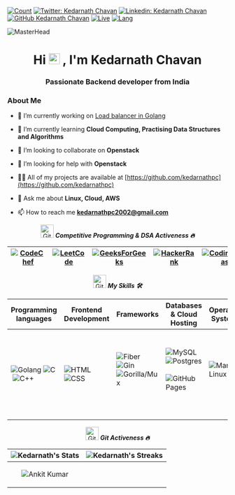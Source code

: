 [![Count](https://komarev.com/ghpvc/?username=kedarnathpc&color=brightgreen)]()
[![Twitter: Kedarnath Chavan](https://img.shields.io/twitter/follow/kedarnathpc?style=social)](https://twitter.com/kedarnathpc)
[![Linkedin: Kedarnath Chavan](https://img.shields.io/badge/-kedarnathpc-blue?style=flat-square&logo=Linkedin&logoColor=white&link=https://www.linkedin.com/in/kedarnath-chavan-768a92226/)](https://www.linkedin.com/in/kedarnath-chavan-768a92226/)
[![GitHub Kedarnath Chavan](https://img.shields.io/github/followers/kedarnathpc?label=follow&style=social)](https://github.com/kedarnathpc)
[![Live](https://img.shields.io/badge/Country-India-success)]()
[![Lang](https://img.shields.io/badge/Languages-English%20%26%20Hindi-brightgreen)]()

![MasterHead](https://user-images.githubusercontent.com/57249574/185354478-7505e3da-efb5-4016-99d2-164f8edff33e.jpg)

<h1 align="center">Hi <img src="https://media.giphy.com/media/hvRJCLFzcasrR4ia7z/giphy.gif" width="25px"> , I'm Kedarnath Chavan</h1>
<h3 align="center">Passionate Backend developer from India</h3>


### About Me
- 🔭 I’m currently working on [Load balancer in Golang](https://github.com/kedarnathpc/load-balancer)

- 🌱 I’m currently learning **Cloud Computing, Practising Data Structures and Algorithms**

- 👯 I’m looking to collaborate on **Openstack**

- 🤝 I’m looking for help with **Openstack**

- 👨‍💻 All of my projects are available at [https://github.com/kedarnathpc](https://github.com/kedarnathpc)

- 💬 Ask me about **Linux, Cloud, AWS**

- 📫 How to reach me **kedarnathpc2002@gmail.com**

<p align="center">
  <img src="https://media.giphy.com/media/W5eoZHPpUx9sapR0eu/giphy.gif" width="30px" alt="Git"/>&nbsp;<i><b>Competitive Programming  & DSA Activeness 🔥</b></i></p>

| [![CodeChef](https://img.shields.io/badge/CodeChef-%23964B00.svg?style=for-the-badge&logo=CodeChef&logoColor=white)](https://www.codechef.com/users/kedarnathpc) | [![LeetCode](https://img.shields.io/badge/LeetCode-000000?style=for-the-badge&logo=LeetCode&logoColor=#d16c06)](https://leetcode.com/kedarnathpc/) | [![GeeksForGeeks](https://img.shields.io/badge/GeeksforGeeks-gray?style=for-the-badge&logo=geeksforgeeks&logoColor=35914c)](https://auth.geeksforgeeks.org/user/kedarnathpc/) | [![HackerRank](https://img.shields.io/badge/-Hackerrank-2EC866?style=for-the-badge&logo=HackerRank&logoColor=white)](https://www.hackerrank.com/kedarnathpc) | [![CodingNinjas](https://img.shields.io/badge/-CodingNinjas-FFA500?style=for-the-badge&logo=CodingNinjas&logoColor=white)](https://www.codingninjas.com/studio/profile/kedarnathpc) |
| --- | --- | --- | --- | --- |

<!-- ------------------------------------------------------------------------------------------------------------------------------------------------------------- -->
<p align="center">
  <img src="https://media.giphy.com/media/W5eoZHPpUx9sapR0eu/giphy.gif" width="30px" alt="Git"/>&nbsp;<i><b>My Skills 🛠️</b></i></p>

| Programming languages | Frontend Development | Frameworks | Databases & Cloud Hosting | Operating Systems | IDE | Software & Tools |
| --- | --- | --- | --- | --- | --- | --- |
| ![Golang](https://img.shields.io/badge/-Golang-0E86D4?style=flat&logo=Golang&logoColor=0E86D4)&nbsp;![C](https://img.shields.io/badge/-C-05122A?style=flat&logo=C&logoColor=A8B9CC)&nbsp;![C++](https://img.shields.io/badge/-C++-05122A?style=flat&logo=C%2B%2B&logoColor=00599C)&nbsp; | ![HTML](https://img.shields.io/badge/-HTML-05122A?style=flat&logo=HTML5)&nbsp;![CSS](https://img.shields.io/badge/-CSS-05122A?style=flat&logo=CSS3&logoColor=1572B6)&nbsp; | ![Fiber](https://img.shields.io/badge/Fiber-FFFFFF.svg?style=flat&logo=Fiber&logoColor=blue)&nbsp;![Gin](https://img.shields.io/badge/-Gin-FFFFFF?style=flat&logo=Gin)&nbsp;![Gorilla/Mux](https://img.shields.io/badge/-Gorilla/Mux-05122A?style=flat&logo=Gorilla/Mux)&nbsp; | ![MySQL](https://img.shields.io/badge/MySQL-%2300f.svg?style=flat&logo=MySQL&logoColor=white)&nbsp;![Postgres](https://img.shields.io/badge/Postgres-0E86D4?style=flat&logo=Postgres&logoColor=blue)&nbsp;![GitHub Pages](https://img.shields.io/badge/GitHub%20Pages-%23327FC7.svg?style=flat&llogo=github&logoColor=white)&nbsp; | ![Manjaro Linux](https://img.shields.io/badge/Manjaro-Linux-228B22?style=flat-square&logo=Manjaro-Linux&logoColor=white)&nbsp; | ![Visual Studio Code](https://img.shields.io/badge/-Visual%20Studio%20Code-05122A?style=flat&logo=visual-studio-code&logoColor=007ACC)&nbsp; | ![Android](https://img.shields.io/badge/Android-3DDC84?style=flat-square&logo=android&logoColor=white)&nbsp;![Git](https://img.shields.io/badge/-Git-05122A?style=flat&logo=git)&nbsp;![GitHub](https://img.shields.io/badge/-GitHub-05122A?style=flat&logo=github)&nbsp;![Docker](https://img.shields.io/badge/Docker-384d54.svg?logo=Docker&logoColor=0db7ed)&nbsp;![Kubernetes](https://img.shields.io/badge/Kubernetes-384d54.svg?logo=Kubernetes&logoColor=0db7ed)&nbsp; ![AWS](https://img.shields.io/badge/AWS-384d54.svg?logo=AWS&logoColor=0db7ed)&nbsp; ![Openstack](https://img.shields.io/badge/Openstack-384d54.svg?logo=Openstack&logoColor=0db7ed)&nbsp; |

<!-- ----------------------------------------------------------------------------------------------------------------------------------------------------------- -->

<!-- ------------------------------------------------------------------------------------------------------------------------------------------------------------- -->


<p align="center">
  <img src="https://media.giphy.com/media/W5eoZHPpUx9sapR0eu/giphy.gif" width="30px" alt="Git"/>&nbsp;<i><b>Git Activeness 🔥</b></i></p>

| ![Kedarnath's Stats](https://github-readme-stats.vercel.app/api?username=kedarnathpc&include_all_commits=true&count_private=true&show_icons=true&title_color=7A7ADB&icon_color=2234AE&text_color=D3D3D3&bg_color=0,000000,130F40)| ![Kedarnath's Streaks](https://github-readme-streak-stats.herokuapp.com/?user=kedarnathpc&theme=radical) |
| --- | --- |
| <p align="center"><img align="center" src="https://github-readme-stats.vercel.app/api/top-langs/?username=kedarnathpc&langs_count=9&hide=vba&layout=compact&title_color=7A7ADB&icon_color=2234AE&text_color=D3D3D3&bg_color=0,000000,130F40" alt="Ankit Kumar"/></p> |
